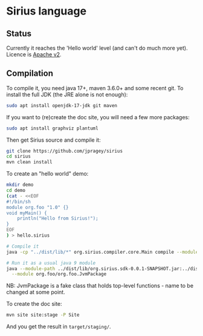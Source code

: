 # Sirius language
## Status
Currently it reaches the 'Hello world' level (and can't do much more yet).
Licence is [Apache v2](https://www.apache.org/licenses/LICENSE-2.0.html).

## Compilation
To compile it, you need java 17+, maven 3.6.0+ and some recent git.
To install the full JDK (the JRE alone is not enough):

```bash
sudo apt install openjdk-17-jdk git maven
```

If you want to (re)create the doc site, you will need a few more packages:

```bash
sudo apt install graphviz plantuml
```
Then get Sirius source and compile it:

```bash
git clone https://github.com/jpragey/sirius
cd sirius
mvn clean install
```

To create an "hello world" demo:

```bash
mkdir demo
cd demo
(cat - <<EOF
#!/bin/sh
module org.foo "1.0" {}
void myMain() {
	println("Hello from Sirius!");
}
EOF
) > hello.sirius

# Compile it
java -cp "../dist/lib/*" org.sirius.compiler.core.Main compile --module modulesDir --main org.foo.myMain hello.sirius

# Run it as a usual java 9 module
java --module-path ../dist/lib/org.sirius.sdk-0.0.1-SNAPSHOT.jar:../dist/lib/org.sirius.runtime-0.0.1-SNAPSHOT.jar:modulesDir/org/foo.jar \
  --module org.foo/org.foo.JvmPackage
```
NB: JvmPackage is a fake class that holds top-level functions - name to be changed at some point.

To create the doc site:

```bash
mvn site site:stage -P Site
```
And you get the result in `target/staging/`.


